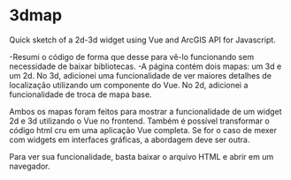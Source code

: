 # 3dmap
Quick sketch of a 2d-3d widget using Vue and ArcGIS API for Javascript.

-Resumi o código de forma que desse para vê-lo funcionando sem necessidade de baixar bibliotecas.
-A página contém dois mapas: um 3d e um 2d. No 3d, adicionei uma funcionalidade de ver maiores detalhes de localização utilizando um componente do Vue.
No 2d, adicionei a funcionalidade de troca de mapa base.

Ambos os mapas foram feitos para mostrar a funcionalidade de um widget 2d e 3d utilizando o Vue no frontend. Também é possível transformar o código html
cru em uma aplicação Vue completa. Se for o caso de mexer com widgets em interfaces gráficas, a abordagem deve ser outra.

Para ver sua funcionalidade, basta baixar o arquivo HTML e abrir em um navegador.


